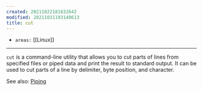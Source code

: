 ```yaml
---
created: 20211022181832642
modified: 20211031193140613
title: cut
---
```


- `areas:` [[Linux]]

---

`cut` is a command-line utility that allows you to cut parts of lines from specified files or piped data and print the result to standard output. It can be used to cut parts of a line by delimiter, byte position, and character.

See also: [Piping](#Piping)
